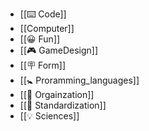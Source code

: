 - [[⌨️ Code]]
- [[Computer]]
- [[😀 Fun]]
- [[🎮 GameDesign]]
- [[🪧 Form]]
- [[🚼 Proramming_languages]]
- [[🏢 Orgainzation]]
- [[📜 Standardization]]
- [[💡 Sciences]]